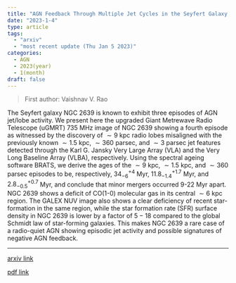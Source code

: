 ```yaml
---
title: "AGN Feedback Through Multiple Jet Cycles in the Seyfert Galaxy NGC 2639"
date: "2023-1-4"
type: article
tags:
  - "arxiv"
  - "most recent update (Thu Jan 5 2023)"
categories:
  - AGN
  - 2023(year)
  - 1(month)
draft: false
---
```


> First author: Vaishnav V. Rao

 The Seyfert galaxy NGC 2639 is known to exhibit three episodes of AGN
jet/lobe activity. We present here the upgraded Giant Metrewave Radio Telescope
(uGMRT) 735 MHz image of NGC 2639 showing a fourth episode as witnessed by the
discovery of $\sim9$ kpc radio lobes misaligned with the previously known
$\sim1.5$ kpc, $\sim360$ parsec, and $\sim3$ parsec jet features detected
through the Karl G. Jansky Very Large Array (VLA) and the Very Long Baseline
Array (VLBA), respectively. Using the spectral ageing software BRATS, we derive
the ages of the $\sim9$ kpc, $\sim1.5$ kpc, and $\sim360$ parsec episodes to
be, respectively, $34^{+4}_{-6}$ Myr, $11.8^{+1.7}_{-1.4}$ Myr, and
$2.8^{+0.7}_{-0.5}$ Myr, and conclude that minor mergers occurred 9-22 Myr
apart. NGC 2639 shows a deficit of CO(1-0) molecular gas in its central $\sim6$
kpc region. The GALEX NUV image also shows a clear deficiency of recent
star-formation in the same region, while the star formation rate (SFR) surface
density in NGC 2639 is lower by a factor of $5-18$ compared to the global
Schmidt law of star-forming galaxies. This makes NGC 2639 a rare case of a
radio-quiet AGN showing episodic jet activity and possible signatures of
negative AGN feedback.

---
[arxiv link](http://arxiv.org/abs/2301.01610v1)

[pdf link](http://arxiv.org/pdf/2301.01610v1)